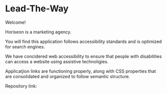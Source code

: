 # Lead-The-Way
Welcome!

Horiseon is a marketing agency.

You will find this application follows accessibility standards and is optimized for search engines.

We have concidered web accessibility to ensure that people with disabilities can access a website using assistive technoligies. 

Applicatjion links are functioning properly, along with CSS properties that are consolidated and organized to follow semantic structure. 

Repository link: 



